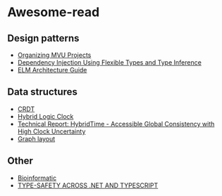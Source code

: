 # Awesome-read

## Design patterns

- [Organizing MVU Projects](https://dev.to/kspeakman/organizing-mvu-projects-2218)
- [Dependency Injection Using Flexible Types and Type Inference](https://gfritz.github.io/posts/2020-12-05-fsadvent-2020-dependency-injection-using-flexible-types-and-type-inference.html)
- [ELM Architecture Guide](https://guide.elm-lang.org/architecture/)

## Data structures

- [CRDT](https://hal.inria.fr/inria-00555588/PDF/techreport.pdf)
- [Hybrid Logic Clock](https://bartoszsypytkowski.com/hybrid-logical-clocks/)
- [Technical Report: HybridTime - Accessible Global Consistency with High
Clock Uncertainty](http://users.ece.utexas.edu/~garg/pdslab/david/hybrid-time-tech-report-01.pdf)
- [Graph layout](https://arxiv.org/pdf/1201.3011.pdf)

## Other

- [Bioinformatic](https://jamessdixon.com)
- [TYPE-SAFETY ACROSS .NET AND TYPESCRIPT](https://www.planetgeek.ch/2021/03/11/type-safety-across-net-and-typescript-why/)
